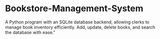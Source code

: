 # Bookstore-Management-System
A Python program with an SQLite database backend, allowing clerks to manage book inventory efficiently. Add, update, delete books, and search the database with ease."
